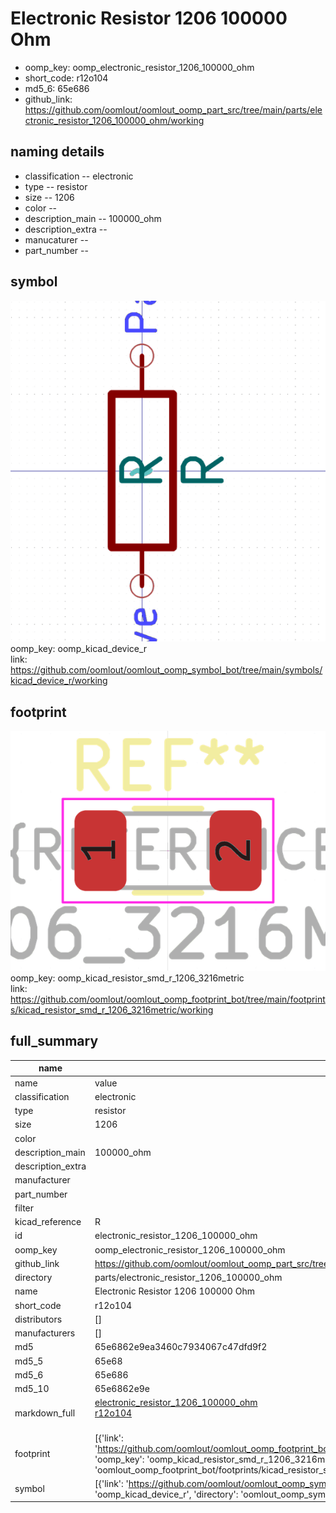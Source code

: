 # Electronic Resistor 1206 100000 Ohm

  
* oomp_key: oomp_electronic_resistor_1206_100000_ohm 
* short_code: r12o104
* md5_6: 65e686  
* github_link: https://github.com/oomlout/oomlout_oomp_part_src/tree/main/parts/electronic_resistor_1206_100000_ohm/working  
## naming details
* classification -- electronic
* type -- resistor
* size -- 1206
* color -- 
* description_main -- 100000_ohm
* description_extra -- 
* manucaturer -- 
* part_number -- 



## symbol

![](symbol/0/working/working_600.png)  
oomp_key: oomp_kicad_device_r  
link: https://github.com/oomlout/oomlout_oomp_symbol_bot/tree/main/symbols/kicad_device_r/working  

## footprint

![](footprint/0/working/working_600.png)  
oomp_key: oomp_kicad_resistor_smd_r_1206_3216metric  
link: https://github.com/oomlout/oomlout_oomp_footprint_bot/tree/main/footprints/kicad_resistor_smd_r_1206_3216metric/working  

## full_summary
| name | value | 
| --- | --- | 
| name | value | 
| classification | electronic | 
| type | resistor | 
| size | 1206 | 
| color |  | 
| description_main | 100000_ohm | 
| description_extra |  | 
| manufacturer |  | 
| part_number |  | 
| filter |  | 
| kicad_reference | R | 
| id | electronic_resistor_1206_100000_ohm | 
| oomp_key | oomp_electronic_resistor_1206_100000_ohm | 
| github_link | https://github.com/oomlout/oomlout_oomp_part_src/tree/main/parts/electronic_resistor_1206_100000_ohm/working | 
| directory | parts/electronic_resistor_1206_100000_ohm | 
| name | Electronic Resistor 1206 100000 Ohm | 
| short_code | r12o104 | 
| distributors | [] | 
| manufacturers | [] | 
| md5 | 65e6862e9ea3460c7934067c47dfd9f2 | 
| md5_5 | 65e68 | 
| md5_6 | 65e686 | 
| md5_10 | 65e6862e9e | 
| markdown_full | [electronic_resistor_1206_100000_ohm](https://github.com/oomlout/oomlout_oomp_part_src/tree/main/parts/electronic_resistor_1206_100000_ohm/working)<br>[r12o104](https://github.com/oomlout/oomlout_oomp_part_src/tree/main/parts/electronic_resistor_1206_100000_ohm/working)<br><br> | 
| footprint | [{'link': 'https://github.com/oomlout/oomlout_oomp_footprint_bot/tree/main/foootprntss/kicad_resistor_smd_r_1206_3216metric', 'oomp_key': 'oomp_kicad_resistor_smd_r_1206_3216metric', 'directory': 'oomlout_oomp_footprint_bot/footprints/kicad_resistor_smd_r_1206_3216metric//working/working.kicad_mod'}] | 
| symbol | [{'link': 'https://github.com/oomlout/oomlout_oomp_symbol_bot/tree/main/symbols/kicad_device_r', 'oomp_key': 'oomp_kicad_device_r', 'directory': 'oomlout_oomp_symbol_bot/symbols/kicad_device_r//working/working.kicad_sym'}] | 
